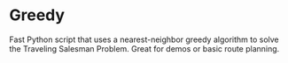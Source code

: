 # Greedy
Fast Python script that uses a nearest-neighbor greedy algorithm to solve the Traveling Salesman Problem. Great for demos or basic route planning.
